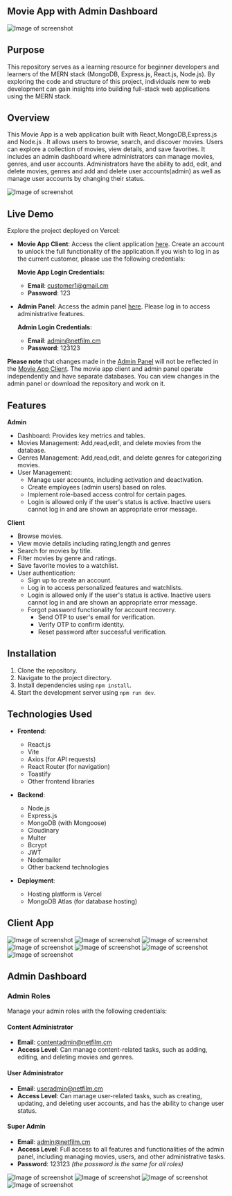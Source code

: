 ## Movie App with Admin Dashboard
 ![Image of screenshot](https://res.cloudinary.com/dewu0skfo/image/upload/v1709236287/movieapp%20images/tabletview_f5ro0f.png) 
## Purpose
This repository serves as a learning resource for beginner developers and learners of the MERN stack (MongoDB, Express.js, React.js, Node.js). By exploring the code and structure of this project, individuals new to web development can gain insights into building full-stack web applications using the MERN stack.

## Overview
This Movie App is a web application built with React,MongoDB,Express.js and Node.js . It allows users to browse, search, and discover movies. Users can explore a collection of movies, view details, and save favorites. It includes an admin dashboard where administrators can manage movies, genres, and user accounts. Administrators have the ability to add, edit, and delete movies, genres and add and delete user accounts(admin) as well as manage user accounts by changing their status.

 ![Image of screenshot](https://res.cloudinary.com/dewu0skfo/image/upload/v1709301519/movieapp%20images/dashboardbigscreen_gxprxr.png)
 
## Live Demo
Explore the project deployed on Vercel:

- **Movie App Client**: Access the client application [here](https://movie-app-client-plum.vercel.app/). Create an account to unlock the full functionality of the application.If you wish to log in as the current customer, please use the following credentials:

   **Movie App Login Credentials:**
  - **Email**: customer1@gmail.cm
  - **Password**: 123
    
- **Admin Panel**: Access the admin panel [here](https://movie-app-admin-panel-vl25.vercel.app/). Please log in to access administrative features.

    **Admin Login Credentials:**
  - **Email**: admin@netfilm.cm
  - **Password**: 123123

**Please note** that changes made in the [Admin Panel](https://movie-app-admin-panel-vl25.vercel.app/) will not be reflected in the [Movie App Client](https://movie-app-client-plum.vercel.app/). The movie app client  and  admin panel operate independently and have separate databases. 
 You can view changes in the admin panel or download the repository and work on it.


## Features 
**Admin**
- Dashboard: Provides key metrics and tables.
- Movies Management: Add,read,edit, and delete movies from the database.
- Genres Management: Add,read,edit, and delete genres for categorizing movies.
- User Management: 
  - Manage user accounts, including activation and deactivation.
  - Create employees (admin users) based on roles.
  - Implement role-based access control for certain pages.
  - Login is allowed only if the user's status is active. Inactive users cannot log in and are shown an appropriate error message.

**Client**
- Browse movies.
- View movie details including rating,length and genres
- Search for movies by title.
- Filter movies by genre and ratings.
- Save favorite movies to a watchlist.
- User authentication:
  - Sign up to create an account.
  - Log in to access personalized features and watchlists.
  - Login is allowed only if the user's status is active. Inactive users cannot log in and are shown an appropriate error message.
  - Forgot password functionality for account recovery.
     - Send OTP to user's email for verification.
     - Verify OTP to confirm identity.
     - Reset password after successful verification.
    
## Installation
1. Clone the repository.
2. Navigate to the project directory.
3. Install dependencies using `npm install`.
4. Start the development server using `npm run dev`.

## Technologies Used

- **Frontend**:
  - React.js
  - Vite
  - Axios (for API requests)
  - React Router (for navigation)
  - Toastify
  - Other frontend libraries

- **Backend**:
  - Node.js
  - Express.js
  - MongoDB (with Mongoose)
  - Cloudinary
  - Multer
  - Bcrypt
  - JWT
  - Nodemailer
  - Other backend technologies

- **Deployment**:
  - Hosting platform is Vercel
  - MongoDB Atlas (for database hosting)
   


## Client App

![Image of screenshot](https://res.cloudinary.com/dewu0skfo/image/upload/v1708999199/movieapp%20images/frontpage1_jn649x.png)  ![Image of screenshot](https://res.cloudinary.com/dewu0skfo/image/upload/v1709000460/movieapp%20images/signup_epnumr.png)   ![Image of screenshot](https://res.cloudinary.com/dewu0skfo/image/upload/v1708999198/movieapp%20images/forgotpassword_rohks3.png)  ![Image of screenshot](https://res.cloudinary.com/dewu0skfo/image/upload/v1709046555/movieapp%20images/mobileview_vxtnn4.png)  ![Image of screenshot](https://res.cloudinary.com/dewu0skfo/image/upload/v1709236287/movieapp%20images/tabletview_f5ro0f.png)   ![Image of screenshot](https://res.cloudinary.com/dewu0skfo/image/upload/v1709236569/movieapp%20images/watchlater_zcfwfh.png) ![Image of screenshot](https://res.cloudinary.com/dewu0skfo/image/upload/v1709236066/movieapp%20images/bigscreenview_x8rqgh.png)


## Admin Dashboard

### Admin Roles
Manage your admin roles with the following credentials:

#### Content Administrator
- **Email**: contentadmin@netfilm.cm
- **Access Level**: Can manage content-related tasks, such as adding, editing, and deleting movies and genres.

#### User Administrator
- **Email**: useradmin@netfilm.cm
- **Access Level**: Can manage user-related tasks, such as creating, updating, and deleting user accounts, and has the ability to change user status.

#### Super Admin
- **Email**: admin@netfilm.cm
- **Access Level**: Full access to all features and functionalities of the admin panel, including managing movies, users, and other administrative tasks.
- **Password**: 123123 *(the password is the same for all roles)*

![Image of screenshot](https://res.cloudinary.com/dewu0skfo/image/upload/v1709002813/movieapp%20images/dashboard_jjw169.png) ![Image of screenshot](https://res.cloudinary.com/dewu0skfo/image/upload/v1709002813/movieapp%20images/dashboardtablet_duuvzm.png) ![Image of screenshot](https://res.cloudinary.com/dewu0skfo/image/upload/v1709301519/movieapp%20images/dashboardbigscreen_gxprxr.png) ![Image of screenshot](https://res.cloudinary.com/dewu0skfo/image/upload/v1709301520/movieapp%20images/dashboardusers_ne2aem.png)
